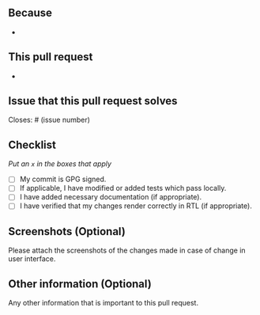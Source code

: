 ## Because

-

## This pull request

-

## Issue that this pull request solves

Closes: # (issue number)

## Checklist

_Put an `x` in the boxes that apply_

- [ ] My commit is GPG signed.
- [ ] If applicable, I have modified or added tests which pass locally.
- [ ] I have added necessary documentation (if appropriate).
- [ ] I have verified that my changes render correctly in RTL (if appropriate).

## Screenshots (Optional)

Please attach the screenshots of the changes made in case of change in user interface.

## Other information (Optional)

Any other information that is important to this pull request.
